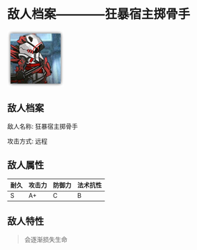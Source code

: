 # 敌人档案————狂暴宿主掷骨手

![狂暴宿主掷骨手](./eneIcons/狂暴宿主掷骨手.png)

## 敌人档案

敌人名称: 狂暴宿主掷骨手

攻击方式: 远程

## 敌人属性

| 耐久      | 攻击力  | 防御力 | 法术抗性 |
|---------|------|-----|------|
| S | A+ | C | B |

## 敌人特性
> 会逐渐损失生命
